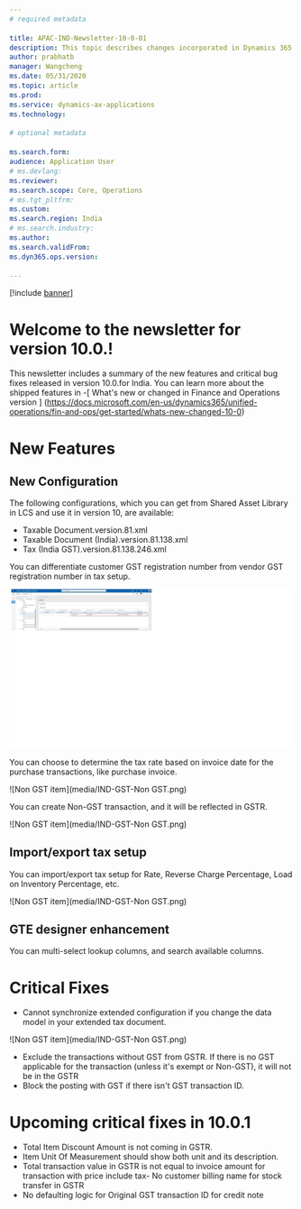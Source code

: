 ```yaml
---
# required metadata

title: APAC-IND-Newsletter-10-0-01
description: This topic describes changes incorporated in Dynamics 365 Application version 10-0-01
author: prabhatb
manager: Wangcheng
ms.date: 05/31/2020
ms.topic: article
ms.prod: 
ms.service: dynamics-ax-applications
ms.technology: 

# optional metadata

ms.search.form: 
audience: Application User
# ms.devlang: 
ms.reviewer: 
ms.search.scope: Core, Operations
# ms.tgt_pltfrm: 
ms.custom: 
ms.search.region: India
# ms.search.industry: 
ms.author: 
ms.search.validFrom: 
ms.dyn365.ops.version: 

---
```

[!include [banner](../includes/banner.md)]

# Welcome to the newsletter for version 10.0.! 

This newsletter includes a summary of the new features and critical bug fixes released in version 10.0.for India.
You can learn more about the shipped features in 
-[ What's new or changed in Finance and Operations version ] (https://docs.microsoft.com/en-us/dynamics365/unified-operations/fin-and-ops/get-started/whats-new-changed-10-0)

# New Features
## New Configuration 
The following configurations, which you can get from Shared Asset Library in LCS and use it in version 10, are available:

- Taxable Document.version.81.xml
- Taxable Document (India).version.81.138.xml
- Tax (India GST).version.81.138.246.xml 
 
You can differentiate customer GST registration number from vendor GST registration number in tax setup.

![](https://github.com/prabhatb2011/dynamics-365-unified-operations-public/blob/Prabhat-Docs/articles/financials/localizations/media/GST%20registration%20Number-10.0.png)
 
You can choose to determine the tax rate based on invoice date for the purchase transactions, like purchase invoice.

![Non GST item](media/IND-GST-Non GST.png)

You can create Non-GST transaction, and it will be reflected in GSTR.

![Non GST item](media/IND-GST-Non GST.png)

## Import/export tax setup

You can import/export tax setup for Rate, Reverse Charge Percentage, Load on Inventory Percentage, etc. 

![Non GST item](media/IND-GST-Non GST.png)

## GTE designer enhancement

You can multi-select lookup columns, and search available columns.

# Critical Fixes 

- Cannot synchronize extended configuration if you change the data model in your extended tax document.

 ![Non GST item](media/IND-GST-Non GST.png)

- Exclude the transactions without GST from GSTR. If there is no GST applicable for the transaction (unless it's exempt or Non-GST),
  it will not be in the GSTR
- Block the posting with GST if there isn't GST transaction ID. 

# Upcoming critical fixes in 10.0.1

- Total Item Discount Amount is not coming in GSTR.
- Item Unit Of Measurement should show both unit and its description.
- Total transaction value in GSTR is not equal to invoice amount for transaction with price include tax- 	No customer billing name for stock transfer in GSTR
-	No defaulting logic for Original GST transaction ID for credit note 
 
